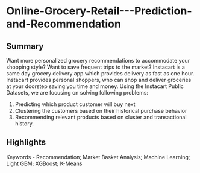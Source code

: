 # Online-Grocery-Retail---Prediction-and-Recommendation
## Summary
Want more personalized grocery recommendations to accommodate your shopping style? Want to save frequent trips to the market? Instacart is a same day grocery delivery app which provides delivery as fast as one hour. Instacart provides personal shoppers, who can shop and deliver groceries at your doorstep saving you time and money. 
Using the Instacart Public Datasets, we are focusing on solving following problems: 
1. Predicting which product customer will buy next 
2. Clustering the customers based on their historical purchase behavior 
3. Recommending relevant products based on cluster and transactional history. 

## Highlights

 Keywords - Recommendation; Market Basket Analysis; Machine Learning; Light GBM; XGBoost; K-Means




